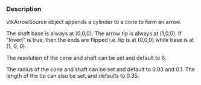 ### Description

vtkArrowSource object appends a cylinder to a cone to form an arrow.

The shaft base is always at (0,0,0). The arrow tip is always at (1,0,0). If "Invert" is true, then the ends are flipped i.e. tip is at (0,0,0) while base is at (1, 0, 0). 

The resolution of the cone and shaft can be set and default to 6. 

The radius of the cone and shaft can be set and default to 0.03 and 0.1. The length of the tip can also be set, and defaults to 0.35.

